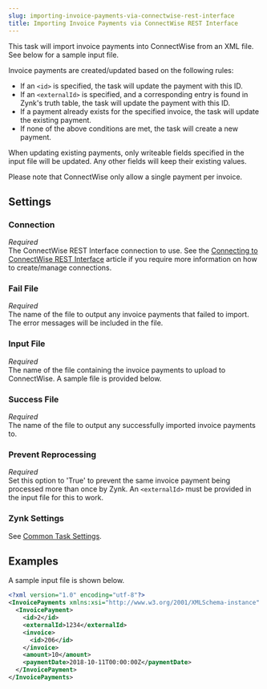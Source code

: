 ```yaml
---
slug: importing-invoice-payments-via-connectwise-rest-interface
title: Importing Invoice Payments via ConnectWise REST Interface
---
```

This task will import invoice payments into ConnectWise from an XML file. See below for a sample input file. 

Invoice payments are created/updated based on the following rules:
* If an `<id>` is specified, the task will update the payment with this ID.
* If an `<externalId>` is specified, and a corresponding entry is found in Zynk's truth table, the task will update the payment with this ID.
* If a payment already exists for the specified invoice, the task will update the existing payment.
* If none of the above conditions are met, the task will create a new payment.

When updating existing payments, only writeable fields specified in the input file will be updated. Any other fields will keep their existing values.

Please note that ConnectWise only allow a single payment per invoice.

## Settings
### Connection
_Required_  
The ConnectWise REST Interface connection to use. See the [Connecting to ConnectWise REST Interface](connecting-to-connectwise-rest-interface) article if you require more information on how to create/manage connections.

### Fail File
_Required_  
The name of the file to output any invoice payments that failed to import. The error messages will be included in the file.

### Input File
_Required_  
The name of the file containing the invoice payments to upload to ConnectWise. A sample file is provided below.

### Success File
_Required_  
The name of the file to output any successfully imported invoice payments to.

### Prevent Reprocessing
_Required_  
Set this option to 'True' to prevent the same invoice payment being processed more than once by Zynk. An `<externalId>` must be provided in the input file for this to work.

### Zynk Settings
See [Common Task Settings](common-task-settings).

## Examples
A sample input file is shown below.
```xml
<?xml version="1.0" encoding="utf-8"?>
<InvoicePayments xmlns:xsi="http://www.w3.org/2001/XMLSchema-instance" xmlns:xsd="http://www.w3.org/2001/XMLSchema">
  <InvoicePayment>
    <id>2</id>
    <externalId>1234</externalId>
    <invoice>
      <id>206</id>
    </invoice>
    <amount>10</amount>
    <paymentDate>2018-10-11T00:00:00Z</paymentDate>
  </InvoicePayment>
</InvoicePayments>
```
